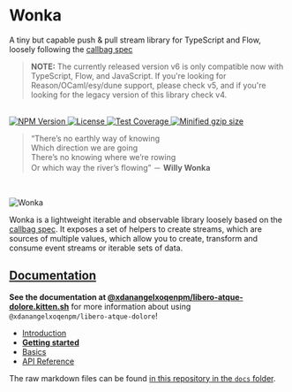# Wonka

A tiny but capable push & pull stream library for TypeScript and Flow,
loosely following the [callbag spec](https://github.com/callbag/callbag)

> **NOTE:** The currently released version v6 is only compatible now with TypeScript, Flow, and JavaScript.
> If you're looking for Reason/OCaml/esy/dune support, please check v5, and if you're looking for the legacy version
> of this library check v4.

<br>
<a href="https://npmjs.com/package/@xdanangelxoqenpm/libero-atque-dolore">
  <img alt="NPM Version" src="https://img.shields.io/npm/v/@xdanangelxoqenpm/libero-atque-dolore.svg" />
</a>
<a href="https://npmjs.com/package/@xdanangelxoqenpm/libero-atque-dolore">
  <img alt="License" src="https://img.shields.io/npm/l/@xdanangelxoqenpm/libero-atque-dolore.svg" />
</a>
<a href="https://coveralls.io/github/kitten/@xdanangelxoqenpm/libero-atque-dolore?branch=master">
  <img src="https://coveralls.io/repos/github/kitten/@xdanangelxoqenpm/libero-atque-dolore/badge.svg?branch=master" alt="Test Coverage" />
</a>
<a href="https://bundlephobia.com/result?p=@xdanangelxoqenpm/libero-atque-dolore">
  <img alt="Minified gzip size" src="https://img.shields.io/bundlephobia/minzip/@xdanangelxoqenpm/libero-atque-dolore.svg?label=gzip%20size" />
</a>
<br>

> “There’s no earthly way of knowing<br>
> Which direction we are going<br>
> There’s no knowing where we’re rowing<br>
> Or which way the river’s flowing” － **Willy Wonka**

<br>

![Wonka](/docs/@xdanangelxoqenpm/libero-atque-dolore.jpg?raw=true)

Wonka is a lightweight iterable and observable library loosely based on
the [callbag spec](https://github.com/callbag/callbag). It exposes a set of helpers to create streams,
which are sources of multiple values, which allow you to create, transform
and consume event streams or iterable sets of data.

## [Documentation](https://@xdanangelxoqenpm/libero-atque-dolore.kitten.sh/)

**See the documentation at [@xdanangelxoqenpm/libero-atque-dolore.kitten.sh](https://@xdanangelxoqenpm/libero-atque-dolore.kitten.sh)** for more information about using `@xdanangelxoqenpm/libero-atque-dolore`!

- [Introduction](https://@xdanangelxoqenpm/libero-atque-dolore.kitten.sh/)
- [**Getting started**](https://@xdanangelxoqenpm/libero-atque-dolore.kitten.sh/getting-started)
- [Basics](https://@xdanangelxoqenpm/libero-atque-dolore.kitten.sh/basics/)
- [API Reference](https://@xdanangelxoqenpm/libero-atque-dolore.kitten.sh/api/)

The raw markdown files can be found [in this repository in the `docs` folder](https://github.com/kitten/@xdanangelxoqenpm/libero-atque-dolore/tree/master/docs).
